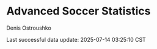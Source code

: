 # Advanced Soccer Statistics
Denis Ostroushko

<!-- gfm -->

Last successful data update: 2025-07-14 03:25:10 CST

